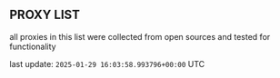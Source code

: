 ## PROXY LIST

all proxies in this list were collected from open sources and tested for functionality

last update: `2025-01-29 16:03:58.993796+00:00` UTC